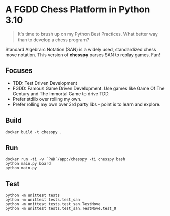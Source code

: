 # A FGDD Chess Platform in Python 3.10

> It's time to brush up on my Python Best Practices. What better way than to develop a chess program?

Standard Algebraic Notation (SAN) is a widely used, standardized chess move notation. This version of **chesspy** parses SAN to replay games. Fun!

## Focuses

- TDD: Test Driven Development
- FGDD: Famous Game Driven Development. Use games like Game Of The Century and The Immortal Game to drive TDD.
- Prefer stdlib over rolling my own.
- Prefer rolling my own over 3rd party libs - point is to learn and explore.

## Build

    docker build -t chesspy .

## Run

    docker run -ti -v `PWD`/app:/chesspy -ti chesspy bash
    python main.py board
    python main.py

## Test
    
    python -m unittest tests
    python -m unittest tests.test_san
    python -m unittest tests.test_san.TestMove
    python -m unittest tests.test_san.TestMove.test_0
    
